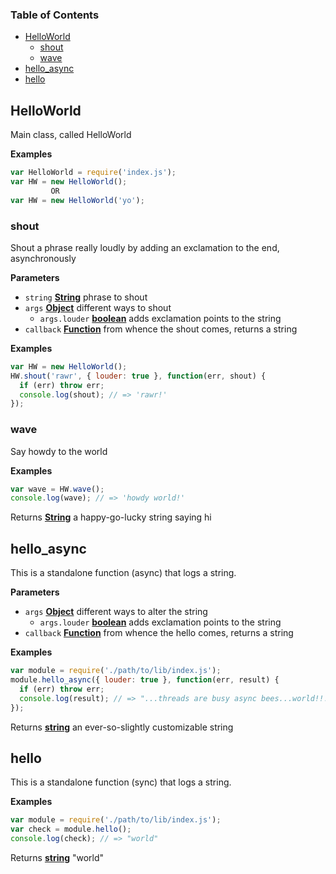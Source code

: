 <!-- Generated by documentation.js. Update this documentation by updating the source code. -->

### Table of Contents

-   [HelloWorld](#helloworld)
    -   [shout](#shout)
    -   [wave](#wave)
-   [hello_async](#hello_async)
-   [hello](#hello)

## HelloWorld

Main class, called HelloWorld

**Examples**

```javascript
var HelloWorld = require('index.js');
var HW = new HelloWorld();
         OR
var HW = new HelloWorld('yo');
```

### shout

Shout a phrase really loudly by adding an exclamation to the end, asynchronously

**Parameters**

-   `string` **[String](https://developer.mozilla.org/en-US/docs/Web/JavaScript/Reference/Global_Objects/String)** phrase to shout
-   `args` **[Object](https://developer.mozilla.org/en-US/docs/Web/JavaScript/Reference/Global_Objects/Object)** different ways to shout
    -   `args.louder` **[boolean](https://developer.mozilla.org/en-US/docs/Web/JavaScript/Reference/Global_Objects/Boolean)** adds exclamation points to the string
-   `callback` **[Function](https://developer.mozilla.org/en-US/docs/Web/JavaScript/Reference/Statements/function)** from whence the shout comes, returns a string

**Examples**

```javascript
var HW = new HelloWorld();
HW.shout('rawr', { louder: true }, function(err, shout) {
  if (err) throw err;
  console.log(shout); // => 'rawr!'
});
```

### wave

Say howdy to the world

**Examples**

```javascript
var wave = HW.wave();
console.log(wave); // => 'howdy world!'
```

Returns **[String](https://developer.mozilla.org/en-US/docs/Web/JavaScript/Reference/Global_Objects/String)** a happy-go-lucky string saying hi

## hello_async

This is a standalone function (async) that logs a string.

**Parameters**

-   `args` **[Object](https://developer.mozilla.org/en-US/docs/Web/JavaScript/Reference/Global_Objects/Object)** different ways to alter the string
    -   `args.louder` **[boolean](https://developer.mozilla.org/en-US/docs/Web/JavaScript/Reference/Global_Objects/Boolean)** adds exclamation points to the string
-   `callback` **[Function](https://developer.mozilla.org/en-US/docs/Web/JavaScript/Reference/Statements/function)** from whence the hello comes, returns a string

**Examples**

```javascript
var module = require('./path/to/lib/index.js');
module.hello_async({ louder: true }, function(err, result) {
  if (err) throw err;
  console.log(result); // => "...threads are busy async bees...world!!!!"
});
```

Returns **[string](https://developer.mozilla.org/en-US/docs/Web/JavaScript/Reference/Global_Objects/String)** an ever-so-slightly customizable string

## hello

This is a standalone function (sync) that logs a string.

**Examples**

```javascript
var module = require('./path/to/lib/index.js');
var check = module.hello();
console.log(check); // => "world"
```

Returns **[string](https://developer.mozilla.org/en-US/docs/Web/JavaScript/Reference/Global_Objects/String)** "world"

